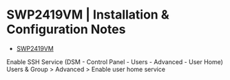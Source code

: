 # SWP2419VM | Installation & Configuration Notes

* [SWP2419VM](SWP2419VM.md)

Enable SSH Service
 (DSM - Control Panel - Users - Advanced - User Home)
 Users & Group > Advanced > Enable user home service